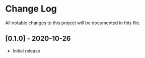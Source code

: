 # Change Log

All notable changes to this project will be documented in this file.

## [0.1.0] - 2020-10-26
- Initial release
